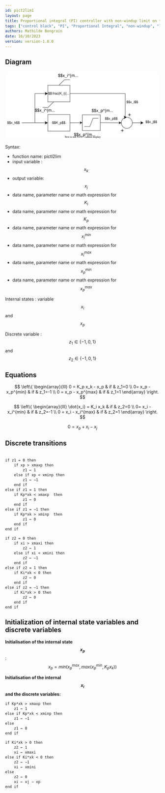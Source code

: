 ```yaml
---
id: pict2lim1
layout: page
title: Proportional integral (PI) controller with non-windup limit on the integral term and limit on the proportional term
tags: ["control block", "PI", "Proportional Integral", "non-windup", "limits"]
authors: Mathilde Bongrain
date: 16/10/2023
version: version-1.0.0
---
```


## Diagram

![pict2lim diagram](2limitedProportionalIntegralController.svg)

Syntax:  

- function name: pictl2lim
- input variable : $$x_k$$
- output variable: $$x_j$$
- data name, parameter name or math expression for $$K_I$$
- data name, parameter name or math expression for $$K_p$$
- data name, parameter name or math expression for $$x_i^{min}$$
- data name, parameter name or math expression for $$x_i^{max}$$
- data name, parameter name or math expression for $$x_p^{min}$$
- data name, parameter name or math expression for $$x_p^{max}$$

Internal states : variable $$x_i$$ and $$x_p$$

Discrete variable :  $$ z_1 \in \{-1,0,1\} $$ and $$ z_2 \in \{-1,0,1\} $$ 

## Equations

$$
 \left\{
    \begin{array}{lll}
         0 = K_p x_k - x_p & if & z_1=0 \\
        0= x_p - x_p^{min} & if & z_1=-1 \\
        0 = x_p - x_p^{max} & if & z_1=1
    \end{array}
\right.
$$

$$
 \left\{
    \begin{array}{lll}
         \dot{x_i} = K_i x_k & if & z_2=0 \\
        0= x_i - x_i^{min} & if & z_2=-1 \\
        0 = x_i - x_i^{max} & if & z_2=1
    \end{array}
\right.
$$

$$ 0 = x_p + x_i - x_j $$

## Discrete transitions

```

if z1 = 0 then
    if xp > xmaxp then
        z1 ← 1
    else if xp < xminp then
        z1 ← −1
    end if
else if z1 = 1 then
    if Kp*xk < xmaxp  then
        z1 ← 0
    end if
else if z1 = −1 then
    if Kp*xk > xminp  then
        z1 ← 0
    end if
end if
```

```
if z2 = 0 then
    if xi > xmaxi then
        z2 ← 1
    else if xi < xmini then
        z2 ← −1
    end if
else if z2 = 1 then
    if Ki*xk < 0 then
        z2 ← 0
    end if
else if z2 = −1 then
    if Ki*xk > 0 then
        z2 ← 0
    end if
end if

```

## Initialization of internal state variables and discrete variables

**Initialisation of the internal state $$x_p$$**: $$x_p = min( x_p^{max}, max(x_p^{min}, K_px_k) )$$

**Initialisation of the internal $$x_i$$ and the discrete variables:**

```
if Kp*xk > xmaxp then
    z1 ← 1
else if Kp*xk < xminp then
    z1 ← −1
else
    z1 ← 0
end if
```

```
if Ki*xk > 0 then
    z2 ← 1
    xi ← xmaxi
else if Ki*xk < 0 then
    z2 ← −1
    xi ← xmini
else
    z2 ← 0
    xi ← xj − xp
end if
```
